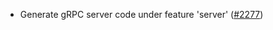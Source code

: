 - Generate gRPC server code under feature 'server'
  ([#2277](https://github.com/informalsystems/ibc-rs/issues/2277))